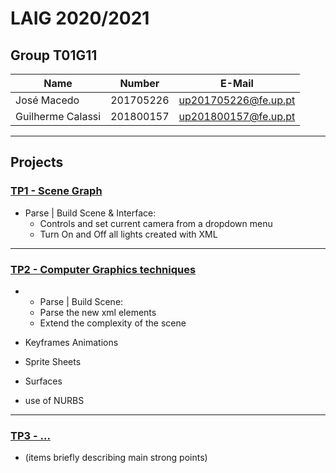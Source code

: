 # LAIG 2020/2021

## Group T01G11
| Name               | Number    | E-Mail               |
| -------------------| --------- | -------------------- |
| José Macedo        | 201705226 | up201705226@fe.up.pt |
| Guilherme Calassi  | 201800157 | up201800157@fe.up.pt |

----

## Projects

### [TP1 - Scene Graph](TP1)

- Parse | Build Scene & Interface:
  - Controls and set current camera from a dropdown menu
  - Turn On and Off all lights created with XML


-----

### [TP2 - Computer Graphics techniques](TP2)

- - Parse | Build Scene:
  - Parse the new xml elements
  - Extend the complexity of the scene

- Keyframes Animations

- Sprite Sheets

- Surfaces
 -  use of NURBS

----

### [TP3 - ...](TP3)
- (items briefly describing main strong points)

